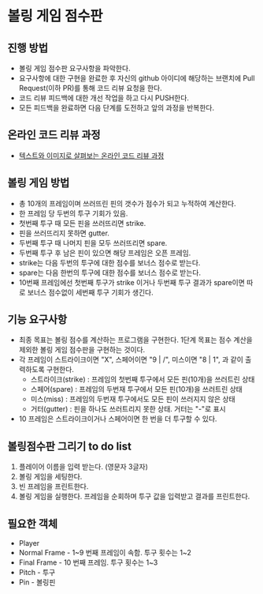 # 볼링 게임 점수판
## 진행 방법
* 볼링 게임 점수판 요구사항을 파악한다.
* 요구사항에 대한 구현을 완료한 후 자신의 github 아이디에 해당하는 브랜치에 Pull Request(이하 PR)를 통해 코드 리뷰 요청을 한다.
* 코드 리뷰 피드백에 대한 개선 작업을 하고 다시 PUSH한다.
* 모든 피드백을 완료하면 다음 단계를 도전하고 앞의 과정을 반복한다.

## 온라인 코드 리뷰 과정
* [텍스트와 이미지로 살펴보는 온라인 코드 리뷰 과정](https://github.com/next-step/nextstep-docs/tree/master/codereview)

## 볼링 게임 방법
* 총 10개의 프레임이며 쓰러뜨린 핀의 갯수가 점수가 되고 누적하여 계산한다.
* 한 프레임 당 두번의 투구 기회가 있음.
* 첫번째 투구 때 모든 핀을 쓰러뜨리면 strike.
* 핀을 쓰러뜨리지 못하면 gutter.
* 두번째 투구 때 나머지 핀을 모두 쓰러뜨리면 spare.
* 두번째 투구 후 남은 핀이 있으면 해당 프레임은 오픈 프레임.
* strike는 다음 두번의 투구에 대한 점수를 보너스 점수로 받는다.
* spare는 다음 한번의 투구에 대한 점수를 보너스 점수로 받는다.
* 10번째 프레임에선 첫번째 투구가 strike 이거나 두번째 투구 결과가 spare이면
따로 보너스 점수없이 세번째 투구 기회가 생긴다.


## 기능 요구사항
* 최종 목표는 볼링 점수를 계산하는 프로그램을 구현한다. 1단계 목표는 점수 계산을 제외한 볼링 게임 점수판을 구현하는 것이다.
* 각 프레임이 스트라이크이면 "X", 스페어이면 "9 | /", 미스이면 "8 | 1", 과 같이 출력하도록 구현한다.
    * 스트라이크(strike) : 프레임의 첫번째 투구에서 모든 핀(10개)을 쓰러트린 상태
    * 스페어(spare) : 프레임의 두번재 투구에서 모든 핀(10개)을 쓰러트린 상태
    * 미스(miss) : 프레임의 두번재 투구에서도 모든 핀이 쓰러지지 않은 상태
    * 거터(gutter) : 핀을 하나도 쓰러트리지 못한 상태. 거터는 "-"로 표시
* 10 프레임은 스트라이크이거나 스페어이면 한 번을 더 투구할 수 있다.


## 볼링점수판 그리기 to do list
1. 플레이어 이름을 입력 받는다. (영문자 3글자)
2. 볼링 게임을 세팅한다.
3. 빈 프레임을 프린트한다.
4. 볼링 게임을 실행한다. 프레임을 순회하며 투구 값을 입력받고 결과를 프린트한다.

## 필요한 객체
* Player
* Normal Frame - 1~9 번째 프레임이 속함. 투구 횟수는 1~2
* Final Frame - 10 번째 프레임. 투구 횟수는 1~3
* Pitch - 투구
* Pin - 볼링핀
